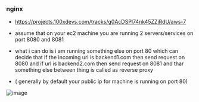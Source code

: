 ### nginx

- https://projects.100xdevs.com/tracks/g0AcDSPl74nk45ZZjRdU/aws-7

- assume that on your ec2 machine you are running 2 servers/services on port 8080 and 8081
- what i can do is i am running something else on port 80 which can decide that if the incoming url is backend1.com then send request on 8080 and if url is backend2.com then send request on 8081 and thar something else between thing is called as reverse proxy

- ( generally by default your public ip for machine is running on port 80)


![image](https://github.com/user-attachments/assets/b54014a2-433b-4dca-a916-7f5a23612f44)
